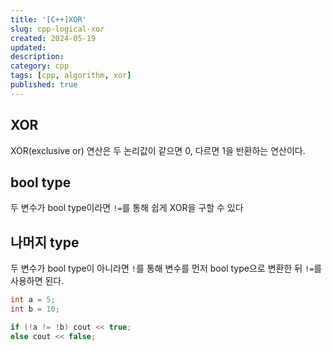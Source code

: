 ```yaml
---
title: '[C++]XOR'
slug: cpp-logical-xor
created: 2024-05-19
updated:
description:
category: cpp
tags: [cpp, algorithm, xor]
published: true
---
```


## XOR

XOR(exclusive or) 연산은 두 논리값이 같으면 0, 다르면 1을 반환하는 연산이다.

## bool type

두 변수가 bool type이라면 `!=`를 통해 쉽게 XOR을 구할 수 있다

## 나머지 type

두 변수가 bool type이 아니라면 `!`를 통해 변수를 먼저 bool type으로 변환한 뒤 `!=`를 사용하면 된다.

```cpp
int a = 5;
int b = 10;

if (!a != !b) cout << true;
else cout << false;
```
